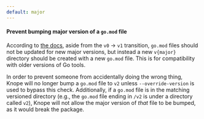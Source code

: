 ```yaml
---
default: major
---
```


#### Prevent bumping major version of a `go.mod` file

According to [the docs](https://go.dev/blog/v2-go-modules), aside from the `v0` -> `v1` transition, `go.mod` files should not be updated for new major versions, but instead a new `v{major}` directory should be created with a new `go.mod` file. This is for compatibility with older versions of Go tools.

In order to prevent someone from accidentally doing the wrong thing, Knope will no longer bump a `go.mod` file to `v2` unless `--override-version` is used to bypass this check. Additionally, if a `go.mod` file is in the matching versioned directory (e.g., the `go.mod` file ending in `/v2` is under a directory called `v2`), Knope will not allow the major version of _that_ file to be bumped, as it would break the package.
